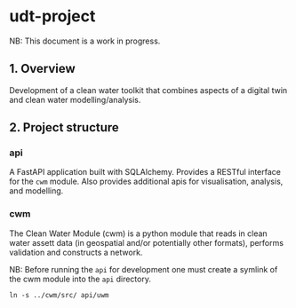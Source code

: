 # udt-project

NB: This document is a work in progress.

## 1. Overview

Development of a clean water toolkit that combines aspects of a digital twin and clean water modelling/analysis.

## 2. Project structure

### api

A FastAPI application built with SQLAlchemy. Provides a RESTful interface for the `cwm` module. Also provides additional apis for visualisation, analysis, and modelling.

### cwm

The Clean Water Module (cwm) is a python module that reads in clean water assett data (in geospatial and/or potentially other formats), performs validation and constructs a network.


NB: Before running the `api` for development one must create a symlink of the cwm module into the `api` directory.

```
ln -s ../cwm/src/ api/uwm
```

